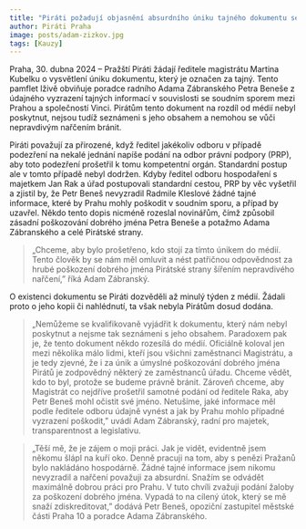 ```yaml
---
title: "Piráti požadují objasnění absurdního úniku tajného dokumentu se lživým obviněním "
author: Piráti Praha
image: posts/adam-zizkov.jpg
tags: [Kauzy]
---
```

 
Praha, 30. dubna 2024 – Pražští Piráti žádají ředitele magistrátu Martina Kubelku o vysvětlení úniku dokumentu, který je označen za tajný. Tento pamflet lživě obviňuje poradce radního Adama Zábranského Petra Beneše z údajného vyzrazení tajných informací v souvislosti se soudním sporem mezi Prahou a společností Vinci. Pirátům tento dokument na rozdíl od médií nebyl poskytnut, nejsou tudíž seznámeni s jeho obsahem a nemohou se vůči nepravdivým nařčením bránit.
 
Piráti považují za přirozené, když ředitel jakékoliv odboru v případě podezření na nekalé jednání napíše podání na odbor právní podpory (PRP), aby toto podezření prošetřil k tomu kompetentní orgán. Standardní postup ale v tomto případě nebyl dodržen. Kdyby ředitel odboru hospodaření s majetkem Jan Rak a úřad postupovali standardní cestou, PRP by věc vyšetřil a zjistil by, že Petr Beneš nevyzradil Radmile Kleslové žádné tajné informace, které by Prahu mohly poškodit v soudním sporu, a případ by uzavřel. Někdo tento dopis nicméně rozeslal novinářům, čímž způsobil zásadní poškozování dobrého jména Petra Beneše a potažmo Adama Zábranského a celé Pirátské strany.

> „Chceme, aby bylo prošetřeno, kdo stojí za tímto únikem do médií. Tento člověk by se nám měl omluvit a nést patřičnou odpovědnost za hrubé poškození dobrého jména Pirátské strany šířením nepravdivého nařčení,” říká Adam Zábranský.

O existenci dokumentu se Piráti dozvěděli až minulý týden z médií. Žádali proto o jeho kopii či nahlédnutí, ta však nebyla Pirátům dosud dodána. 

> „Nemůžeme se kvalifikovaně vyjádřit k dokumentu, který nám nebyl poskytnut a nejsme tak seznámeni s jeho obsahem. Paradoxem pak je, že tento dokument někdo rozesílá do médií. Oficiálně koloval jen mezi několika málo lidmi, kteří jsou všichni zaměstnanci Magistrátu, a je tedy zjevné, že i za únik a úmyslné poškozování dobrého jména Pirátů je zodpovědný některý ze zaměstnanců úřadu. Chceme vědět, kdo to byl, protože se budeme právně bránit. Zároveň chceme, aby Magistrát co nejdříve prošetřil samotné podání od ředitele Raka, aby Petr Beneš mohl očistit své jméno. Netušíme, jaké informace měl podle ředitele odboru údajně vynést a jak by Prahu mohlo případné vyzrazení poškodit,” uvádí Adam Zábranský, radní pro majetek, transparentnost a legislativu. 

> „Těší mě, že je zájem o moji práci. Jak je vidět, evidentně jsem někomu šlápl na kuří oko. Denně pracuji na tom, aby s penězi Pražanů bylo nakládáno hospodárně. Žádné tajné informace jsem nikomu nevyzradil a nařčení považuji za absurdní. Snažím se odvádět maximálně dobrou práci pro Prahu. V tuto chvíli zvažuji podání žaloby za poškození dobrého jména. Vypadá to na cílený útok, který se mě snaží zdiskreditovat,” dodává Petr Beneš, opoziční zastupitel městské části Praha 10 a poradce Adama Zábranského.

